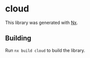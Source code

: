 # cloud

This library was generated with [Nx](https://nx.dev).

## Building

Run `nx build cloud` to build the library.
